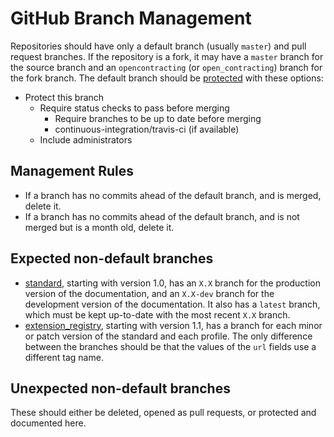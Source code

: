 # GitHub Branch Management

Repositories should have only a default branch (usually `master`) and pull request branches. If the repository is a fork, it may have a `master` branch for the source branch and an `opencontracting` (or `open_contracting`) branch for the fork branch. The default branch should be [protected](https://help.github.com/articles/about-protected-branches/) with these options:

* Protect this branch
  * Require status checks to pass before merging
    * Require branches to be up to date before merging
    * continuous-integration/travis-ci (if available)
  * Include administrators

## Management Rules

* If a branch has no commits ahead of the default branch, and is merged, delete it.
* If a branch has no commits ahead of the default branch, and is not merged but is a month old, delete it.

## Expected non-default branches

* [standard](https://github.com/open-contracting/standard), starting with version 1.0, has an `X.X` branch for the production version of the documentation, and an `X.X-dev` branch for the development version of the documentation. It also has a `latest` branch, which must be kept up-to-date with the most recent `X.X` branch.
* [extension_registry](https://github.com/open-contracting/extension_registry), starting with version 1.1, has a branch for each minor or patch version of the standard and each profile. The only difference between the branches should be that the values of the `url` fields use a different tag name.

## Unexpected non-default branches

These should either be deleted, opened as pull requests, or protected and documented here.
